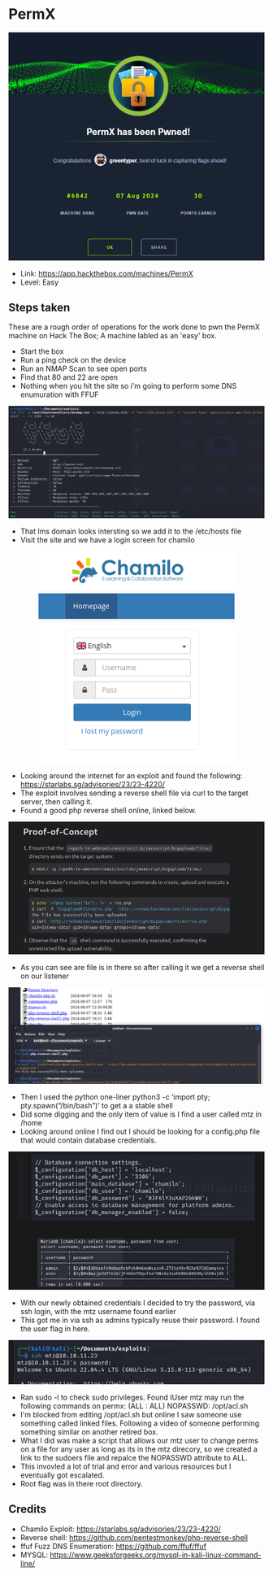 # PermX

<p align="center">
<img src="./Pwned.png?raw=true">
</p>

- Link: https://app.hackthebox.com/machines/PermX
- Level: Easy

## Steps taken

These are a rough order of operations for the work done to pwn the PermX machine on Hack The Box; A machine labled as an 'easy' box.

- Start the box
- Run a ping check on the device 
- Run an NMAP Scan to see open ports
- Find that 80 and 22 are open
- Nothing when you hit the site so i'm going to perform some DNS enumuration with FFUF

<p align="center">
<img src="./FUZZ.png?raw=true">
</p>

- That lms domain looks intersting so we add it to the /etc/hosts file
- Visit the site and we have a login screen for chamilo

<p align="center">
<img src="./chamilo.png?raw=true">
</p>

- Looking around the internet for an exploit and found the following: https://starlabs.sg/advisories/23/23-4220/
- The exploit involves sending a reverse shell file via curl to the target server, then calling it.
- Found a good php reverse shell online, linked below.

<p align="center">
<img src="./exploit.png?raw=true">
</p>

- As you can see are file is in there so after calling it we get a reverse shell on our listener

<p align="center">
<img src="./reverseshell.png?raw=true">
</p>

- Then I used the python one-liner python3 -c ‘import pty; pty.spawn(“/bin/bash”)’ to get a a stable shell
- Did some digging and the only item of value is I find a user called mtz in /home
- Looking around online I find out I should be looking for a config.php file that would contain database credentials.

<p align="center">
<img src="./configdb.png?raw=true">
</p>

- With our newly obtained credentials I decided to try the password, via ssh login, with the mtz username found earlier
- This got me in via ssh as admins typically reuse their password. I found the user flag in here.

<p align="center">
<img src="./shell.png?raw=true">
</p>

- Ran sudo -l to check sudo privileges. Found IUser mtz may run the following commands on permx: (ALL : ALL) NOPASSWD: /opt/acl.sh
- I'm blocked from editing /opt/acl.sh but online I saw someone use something called linked files. Following a video of someone performing something similar on another retired box.
- What I did was make a script that allows our mtz user to change perms on a file for any user as long as its in the mtz direcory, so we created a link to the sudoers file and repalce the NOPASSWD attribute to ALL.
- This invovled a lot of trial and error and various resources but I eventually got escalated.
- Root flag was in there root directory.


## Credits

- Chamilo Exploit: https://starlabs.sg/advisories/23/23-4220/
- Reverse shell: https://github.com/pentestmonkey/php-reverse-shell
- ffuf Fuzz DNS Enumeration: https://github.com/ffuf/ffuf
- MYSQL: https://www.geeksforgeeks.org/mysql-in-kali-linux-command-line/



